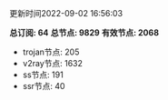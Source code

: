 更新时间2022-09-02 16:56:03

**总订阅: 64**
**总节点: 9829**
**有效节点: 2068**
- trojan节点: 205
- v2ray节点: 1632
- ss节点: 191
- ssr节点: 40
